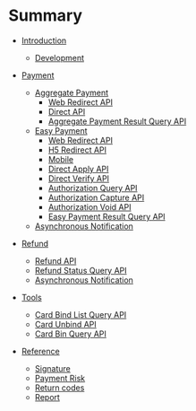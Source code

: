 # Summary

* [Introduction](README.md)
    * [Development](docs/development.md)

* [Payment]()
    * [Aggregate Payment](docs/aggregate_pay.md)
        * [Web Redirect API](docs/aggregate_redirect.md)
        * [Direct API](docs/aggregate_direct.md)
        * [Aggregate Payment Result Query API](docs/aggregate_payment_result_query.md)
    * [Easy Payment](docs/easypay.md)
        * [Web Redirect API](docs/easypay_web_redirect.md)
        * [H5 Redirect API](docs/easypay_h5_redirect.md)
        * [Mobile](docs/easypay_mobile.md)
        * [Direct Apply API](docs/easypay_direct_apply.md)
        * [Direct Verify API](docs/easypay_direct_verify.md)
        * [Authorization Query API](docs/easypay_auth_query.md)
        * [Authorization Capture API](docs/easypay_auth_capture.md)
        * [Authorization Void API](docs/easypay_auth_void.md)
        * [Easy Payment Result Query API](docs/easypay_payment_result_query.md)
    * [Asynchronous Notification](docs/asyn_notification.md)
	
* [Refund]()
    * [Refund API](docs/refund.md)
    * [Refund Status Query API](docs/refund_result_query.md)
    * [Asynchronous Notification](docs/refund_asyn_notification.md)

* [Tools]()
    * [Card Bind List Query API](docs/card_bind_list_query.md)
    * [Card Unbind API](docs/card_unbind.md)
    * [Card Bin Query API](docs/card_bin_query.md)

* [Reference]()
    * [Signature](docs/signature.md)
    * [Payment Risk](docs/payment_risk_item.md)
    * [Return codes](docs/return_code.md)
    * [Report](docs/report.md)